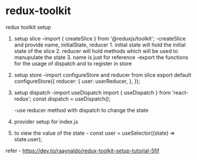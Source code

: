 # redux-toolkit

redux toolkit setup

1. setup slice
	-import { createSlice } from '@reduxjs/toolkit';
	-createSlice and provide name, initialState, reducer
		1. initial state will hold the initial state of the slice
		2. reducer will hold methods which will be used to manupulate the state
		3. name is just for reference
	-export the functions for the usage of dispatch and to register in store
	
2. setup store
	-import configureStore and reducer from slice
	export default configureStore({
    reducer: {
      user: userReducer,
		},
	});

3. setup dispatch
	-import useDispatch 
		import { useDispatch } from 'react-redux';
		const dispatch = useDispatch();
	
	-use reducer method with dispatch to change the state


4. provider setup for index.js

5. to view the value of the state - const user = useSelector((state) => state.user);



refer - https://dev.to/raaynaldo/redux-toolkit-setup-tutorial-5fjf
